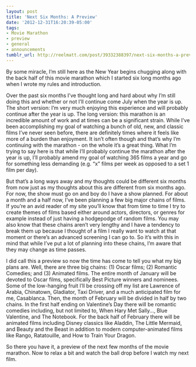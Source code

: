 ```yaml
---
layout: post
title: 'Next Six Months: A Preview'
date: '2012-12-31T16:20:39-05:00'
tags:
- Movie Marathon
- preview
- general
- announcements
tumblr_url: http://reelmatt.com/post/39332388397/next-six-months-a-preview
---
```


By some miracle, I’m still here as the New Year begins chugging along with the back half of this movie marathon which I started six long months ago when I wrote my rules and introduction.

Over the past six months I’ve thought long and hard about why I’m still doing this and whether or not I’ll continue come July when the year is up. The short version: I’m very much enjoying this experience and will probably continue after the year is up. The long version: this marathon is an incredible amount of work and at times can be a significant strain. While I’ve been accomplishing my goal of watching a bunch of old, new, and classic films I’ve never seen before, there are definitely times where it feels like more of a burden than enjoyment. It isn’t often though and that’s why I’m continuing with the marathon - on the whole it’s a great thing. What I’m trying to say here is that while I’ll probably continue the marathon after the year is up, I’ll probably amend my goal of watching 365 films a year and go for something less demanding (e.g. “x” films per week as opposed to a set 1 film per day).

But that’s a long ways away and my thoughts could be different six months from now just as my thoughts about this are different from six months ago. For now, the show must go on and boy do I have a show planned. For about a month and a half now, I’ve been planning a few big major chains of films. If you’re an avid reader of my site you’ll know that from time to time I try to create themes of films based either around actors, directors, or genres for example instead of just having a hodgepodge of random films. You may also know that these chains aren’t very lengthy and I have a tendency to break them up because I thought of a film I really want to watch at that moment or there’s an advanced screening I can go to. So it’s with this in mind that while I’ve put a lot of planning into these chains, I’m aware that they may change as time passes.

I did call this a preview so now the time has come to tell you what my big plans are. Well, there are three big chains: (1) Oscar films; (2) Romantic Comedies; and (3) Animated films. The entire month of January will be devoted to Oscar films, specifically Best Picture winners and nominees. Some of the low-hanging fruit I’ll be crossing off my list are Lawrence of Arabia, Chinatown, Gladiator, Taxi Driver, and a much anticipated film for me, Casablanca. Then, the month of February will be divided in half by two chains. In the first half ending on Valentine’s Day there will be romantic comedies including, but not limited to, When Hary Met Sally…, Blue Valentine, and The Notebook. For the back half of February there will be animated films including Disney classics like Aladdin, The Little Mermaid, and Beauty and the Beast in addition to modern computer-animated films like Rango, Ratatouille, and How to Train Your Dragon.

So there you have it, a preview of the next few months of the movie marathon. Now to relax a bit and watch the ball drop before I watch my next film.

